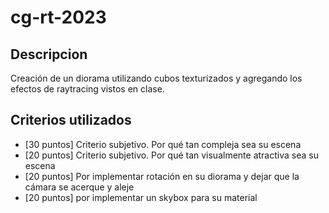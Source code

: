 # cg-rt-2023

## Descripcion
 Creación de un diorama utilizando cubos texturizados y agregando los efectos de raytracing vistos en clase.


## Criterios utilizados
* [30 puntos] Criterio subjetivo. Por qué tan compleja sea su escena
* [20 puntos] Criterio subjetivo. Por qué tan visualmente atractiva sea su escena
* [20 puntos] Por implementar rotación en su diorama y dejar que la cámara se acerque y aleje
* [20 puntos] por implementar un skybox para su material
